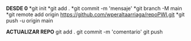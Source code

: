 **DESDE 0**
*git init
*git add .
*git commit -m 'mensaje'
*git branch -M main
*git remote add origin https://github.com/wperaltaarriaga/repoPWI.git
*git push -u origin main

**ACTUALIZAR REPO**
git add . 
git commit -m 'comentario'
git push